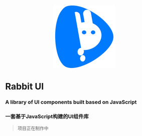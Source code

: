 <p align="center">
    <a href="https://github.com/niu-grandpa/RabbitUI">
        <img width="200" src="./assets/logo.svg">
    </a>
</p>

<h1>
Rabbit UI
    <h3>A library of UI components built based on JavaScript</h3>
    <h3>一套基于JavaScript构建的UI组件库</h3>
</h1>

> 项目正在制作中